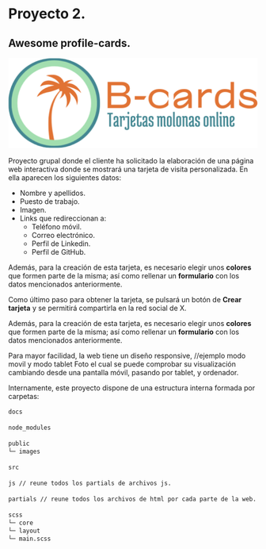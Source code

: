 # Proyecto 2.
## Awesome profile-cards.

![Foto landing](/public/images/B-cards.png)

Proyecto grupal donde el cliente ha solicitado la elaboración de una página web interactiva donde se mostrará una tarjeta de visita personalizada. En ella aparecen los siguientes datos:
* Nombre y apellidos.
* Puesto de trabajo.
* Imagen.
* Links que redireccionan a:
    + Teléfono móvil.
    + Correo electrónico.
    + Perfil de Linkedin.
    + Perfil de GitHub.

Además, para la creación de esta tarjeta, es necesario elegir unos **colores** que formen parte de la misma; así como rellenar un **formulario** con los datos mencionados anteriormente. 

Como último paso para obtener la tarjeta, se pulsará un botón de **Crear tarjeta** y se permitirá compartirla en la red social de X. 

Además, para la creación de esta tarjeta, es necesario elegir unos **colores** que formen parte de la misma; así como rellenar un **formulario** con los datos mencionados anteriormente. 

Para mayor facilidad, la web tiene un diseño responsive,
//ejemplo modo movil y modo tablet Foto el cual se puede comprobar su visualización cambiando desde una pantalla móvil, pasando por tablet, y ordenador.

Internamente, este proyecto dispone de una estructura interna formada por carpetas: 

    docs

    node_modules    

    public
    └─ images
    
    src
    
    js // reune todos los partials de archivos js.

    partials // reune todos los archivos de html por cada parte de la web.

    scss
    └─ core
    └─ layout
    └─ main.scss
